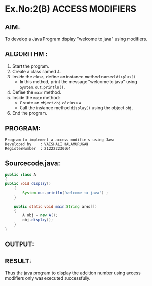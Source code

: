 # Ex.No:2(B) ACCESS MODIFIERS

## AIM:
To develop a Java Program display "welcome to java" using modifiers.

## ALGORITHM :
1. Start the program.
2. Create a class named `A`.
3. Inside the class, define an instance method named `display()`.
   - In this method, print the message "welcome to java" using `System.out.println()`.
4. Define the `main` method.
5. Inside the `main` method:
   - Create an object `obj` of class `A`.
   - Call the instance method `display()` using the object `obj`.
6. End the program.






## PROGRAM:
 ```
Program to implement a access modifiers using Java
Developed by    : VAISHALI BALAMURUGAN
RegisterNumber  : 212222230164
```

## Sourcecode.java:

```java
public class A 
{ 
public void display()
    { 
        System.out.println("welcome to java") ;
    } 

    public static void main(String args[])
    {
        A obj = new A();
        obj.display();
    }
}
```





## OUTPUT:


## RESULT:
Thus the java program to display the addition number using access modifiers only was executed successfully.


